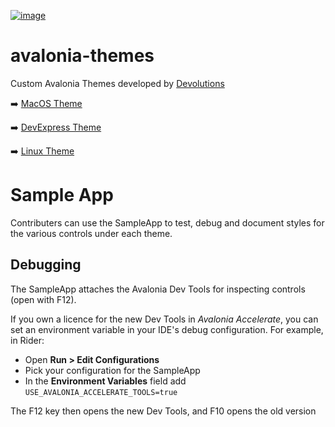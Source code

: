 [![image](https://github.com/user-attachments/assets/6a7bca22-bd0c-45cc-b847-8ea0b7776a6f)](https://devolutions.net/)


# avalonia-themes
Custom Avalonia Themes developed by [Devolutions](https://devolutions.net/)

➡️ [MacOS Theme](https://github.com/Devolutions/avalonia-themes/blob/master/src/Devolutions.AvaloniaTheme.MacOS/README.md)

➡️ [DevExpress Theme](https://github.com/Devolutions/avalonia-themes/blob/master/src/Devolutions.AvaloniaTheme.DevExpress/README.md)

➡️ [Linux Theme](https://github.com/Devolutions/avalonia-themes/blob/master/src/Devolutions.AvaloniaTheme.Linux/README.md)

# Sample App

Contributers can use the SampleApp to test, debug and document styles for the various controls under each theme.

## Debugging

The SampleApp attaches the Avalonia Dev Tools for inspecting controls (open with F12).

If you own a licence for the new Dev Tools in _Avalonia Accelerate_, you can set an environment variable in your IDE's debug configuration. 
For example, in Rider: 

- Open **Run > Edit Configurations**
- Pick your configuration for the SampleApp 
- In the **Environment Variables** field add `USE_AVALONIA_ACCELERATE_TOOLS=true`

The F12 key then opens the new Dev Tools, and F10 opens the old version 